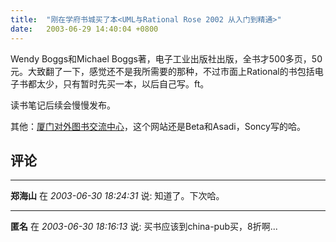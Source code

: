 ```yaml
---
title:  "刚在学府书城买了本<UML与Rational Rose 2002 从入门到精通>"
date:   2003-06-29 14:40:04 +0800
---
```


Wendy Boggs和Michael Boggs著，电子工业出版社出版，全书才500多页，50元。大致翻了一下，感觉还不是我所需要的那种，不过市面上Rational的书包括电子书都太少，只有暂时先买一本，以后自己写。ft。  

读书笔记后续会慢慢发布。  

其他：[厦门对外图书交流中心](http://www.xibc.com.cn)，这个网站还是Beta和Asadi，Soncy写的哈。  


## 评论

*****
**郑海山** 在 *2003-06-30 18:24:31* 说: 知道了。下次哈。

*****
**匿名** 在 *2003-06-30 18:16:13* 说: 买书应该到china-pub买，8折啊...

